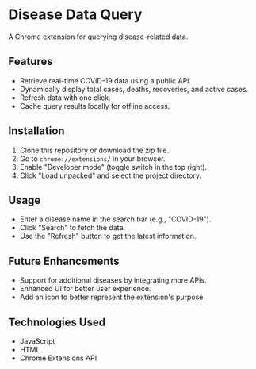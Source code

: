 # Disease Data Query

A Chrome extension for querying disease-related data.

## Features
- Retrieve real-time COVID-19 data using a public API.
- Dynamically display total cases, deaths, recoveries, and active cases.
- Refresh data with one click.
- Cache query results locally for offline access.

## Installation
1. Clone this repository or download the zip file.
2. Go to `chrome://extensions/` in your browser.
3. Enable "Developer mode" (toggle switch in the top right).
4. Click "Load unpacked" and select the project directory.

## Usage
- Enter a disease name in the search bar (e.g., "COVID-19").
- Click "Search" to fetch the data.
- Use the "Refresh" button to get the latest information.

## Future Enhancements
- Support for additional diseases by integrating more APIs.
- Enhanced UI for better user experience.
- Add an icon to better represent the extension's purpose.

## Technologies Used
- JavaScript
- HTML
- Chrome Extensions API
